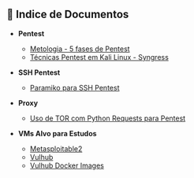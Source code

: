 ## 📂 Indice de Documentos

* **Pentest**
  * [Metologia - 5 fases de Pentest](./metodologia-analise-hacking.md)
  * [Técnicas Pentest em Kali Linux - Syngress](./Livro%20-%20Hacking%20com%20Kali%20Linux%20Técnicas%20práticas%20para%20testes%20de%20invasão.pdf)

* **SSH Pentest**
  * [Paramiko para SSH Pentest](./paramiko-ssh.md)

* **Proxy**
  * [Uso de TOR com Python Requests para Pentest](./tor-python.md)

* **VMs Alvo para Estudos**
  * [Metasploitable2](https://docs.rapid7.com/metasploit/metasploitable-2-exploitability-guide/)
  * [Vulhub](https://www.vulnhub.com/)
  * [Vulhub Docker Images](https://hub.docker.com/u/vulhub)